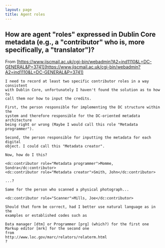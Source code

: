 ```yaml
---
layout: page
title: Agent roles
---
```


## How are agent "roles" expressed in Dublin Core metadata (e.g., a "contributor" who is, more specifically, a "translator")? 

From [https://www.jiscmail.ac.uk/cgi-bin/webadmin?A2=ind1110&L=DC-GENERAL&P=3741](https://www.jiscmail.ac.uk/cgi-bin/webadmin?A2=ind1110&L=DC-GENERAL&P=3741)

    I need to record at least two specific contributor roles in a way consistent
    with Dublin Core, unfortunately I haven't found the solution as to how to
    call them nor how to input the credits.
    
    First, the person responsible for implementing the DC structure within the
    system and therefore responsible for the DC-oriented metadata architecture
    being right or wrong (Maybe I would call this role "Metadata programmer").
    
    Second, the person responsible for inputting the metadata for each digital
    object. I could call this "Metadata creator".
    
    Now, how do I this?
    
    <dc:contributor role="Metadata programmer">Momme, Sondra</dc:contributor>
    <dc:contributor role="Metadata creator">Smith, John</dc:contributor>
    
    ...?
    
    Same for the person who scanned a physical photograph...
    
    <dc:contributor role="Scanner">Mills, Joe</dc:contributor>
    
    Should that form be correct, had I better use natural language as in the
    examples or established codes such as
    
    Data manager [dtm] or Programmer [prg] (which?) for the first one
    Markup editor [mrk] for the second one
    from
    http://www.loc.gov/marc/relators/relaterm.html
    ?

